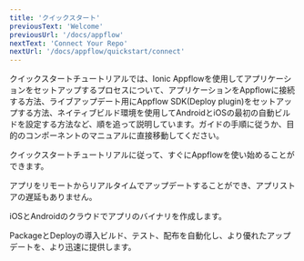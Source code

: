```yaml
---
title: 'クイックスタート'
previousText: 'Welcome'
previousUrl: '/docs/appflow'
nextText: 'Connect Your Repo'
nextUrl: '/docs/appflow/quickstart/connect'
---
```


クイックスタートチュートリアルでは、Ionic Appflowを使用してアプリケーションをセットアップするプロセスについて、アプリケーションをAppflowに接続する方法、ライブアップデート用にAppflow SDK(Deploy plugin)をセットアップする方法、ネイティブビルド環境を使用してAndroidとiOSの最初の自動ビルドを設定する方法など、順を追って説明しています。ガイドの手順に従うか、目的のコンポーネントのマニュアルに直接移動してください。

<docs-cards>
  <docs-card header="チュートリアルをはじめる" href="/docs/appflow/quickstart/connect" icon="/docs/assets/icons/guide-quickstart-icon.png">
    <p>クイックスタートチュートリアルに従って、すぐにAppflowを使い始めることができます。</p>
  </docs-card>

  <docs-card header="Deployドキュメント" href="/docs/appflow/deploy/intro" icon="/docs/assets/icons/guide-deploy-icon.png">
    <p>アプリをリモートからリアルタイムでアップデートすることができ、アプリストアの遅延もありません。</p>
  </docs-card>

  <docs-card header="Packageドキュメント" href="/docs/appflow/package/intro" icon="/docs/assets/icons/guide-package-icon.png">
    <p>iOSとAndroidのクラウドでアプリのバイナリを作成します。</p>
  </docs-card>

  <docs-card header="Automationドキュメント" href="/docs/appflow/automation/intro" icon="/docs/assets/icons/guide-automate-icon.png">
    <p>PackageとDeployの導入ビルド、テスト、配布を自動化し、より優れたアップデートを、より迅速に提供します。</p>
  </docs-card>
</docs-cards>
